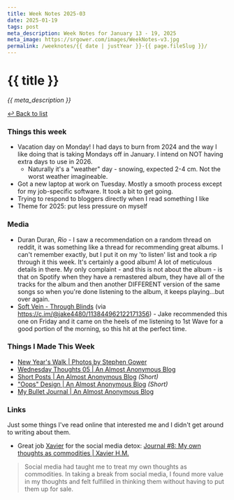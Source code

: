 ```yaml
---
title: Week Notes 2025-03
date: 2025-01-19
tags: post
meta_description: Week Notes for January 13 - 19, 2025
meta_image: https://srgower.com/images/WeekNotes-v3.jpg
permalink: /weeknotes/{{ date | justYear }}-{{ page.fileSlug }}/
---
```


# {{ title }}

*{{ meta_description }}*

[↩ Back to list](/weeknotes/)

### Things this week 

- Vacation day on Monday! I had days to burn from 2024 and the way I like doing that is taking Mondays off in January. I intend on NOT having extra days to use in 2026. 
  - Naturally it's a "weather" day - snowing, expected 2-4 cm. Not the worst weather imagineable. 
- Got a new laptop at work on Tuesday. Mostly a smooth process except for my job-specific software. It took a bit to get going. 
- Trying to respond to bloggers directly when I read something I like
- Theme for 2025: put less pressure on myself 


### Media 

- Duran Duran, *Rio* - I saw a recommendation on a random thread on reddit, it was something like a thread for recommending great albums. I can't remember exactly, but I put it on my 'to listen' list and took a rip through it this week. It's certainly a good album! A lot of meticulous details in there. My only complaint - and this is not about the album - is that on Spotify when they have a remastered album, they have all of the tracks for the album and then another DIFFERENT version of the same songs so when you're done listening to the album, it keeps playing...but over again.
- [Soft Vein - Through Blinds](https://softvein.bandcamp.com/album/through-blinds) (via https://c.im/@jake4480/113844962122171356) - Jake recommended this one on Friday and it came on the heels of me listening to 1st Wave for a good portion of the morning, so this hit at the perfect time.

### Things I Made This Week

- [New Year's Walk | Photos by Stephen Gower](https://photos.srgower.com/2025/new-years-walk/)
- [Wednesday Thoughts 05 | An Almost Anonymous Blog](https://lwgrs.bearblog.dev/wednesday-thoughts-05/)
- [Short Posts | An Almost Anonymous Blog](https://lwgrs.bearblog.dev/short-posts/) *(Short)*
- ["Oops" Design | An Almost Anonymous Blog](https://lwgrs.bearblog.dev/oops-design/) *(Short)*
- [My Bullet Journal | An Almost Anonymous Blog](https://lwgrs.bearblog.dev/my-bullet-journal/)

### Links 

Just some things I've read online that interested me and I didn't get around to writing about them.

- Great job <a href="https://sunny.garden/@xavier_hm" class="nametag">Xavier</a> for the social media detox: [Journal #8: My own thoughts as commodities | Xavier H.M.](https://xavierhm.blog/journal-8-my-own-thoughts-as-commodities/)  
> Social media had taught me to treat my own thoughts as commodities. In taking a break from social media, I found more value in my thoughts and felt fulfilled in thinking them without having to put them up for sale.  